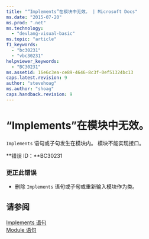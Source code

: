 ```yaml
---
title: "“Implements”在模块中无效。 | Microsoft Docs"
ms.date: "2015-07-20"
ms.prod: ".net"
ms.technology: 
  - "devlang-visual-basic"
ms.topic: "article"
f1_keywords: 
  - "bc30231"
  - "vbc30231"
helpviewer_keywords: 
  - "BC30231"
ms.assetid: 16e6c3ea-ce89-4646-8c3f-0ef51324bc13
caps.latest.revision: 9
author: "stevehoag"
ms.author: "shoag"
caps.handback.revision: 9
---
```

# “Implements”在模块中无效。
`Implements` 语句或子句发生在模块内。 模块不能实现接口。  
  
 **错误 ID：**BC30231  
  
### 更正此错误  
  
-   删除 `Implements` 语句或子句或重新输入模块作为类。  
  
## 请参阅  
 [Implements 语句](../../visual-basic/language-reference/statements/implements-statement.md)   
 [Module 语句](../../visual-basic/language-reference/statements/module-statement.md)